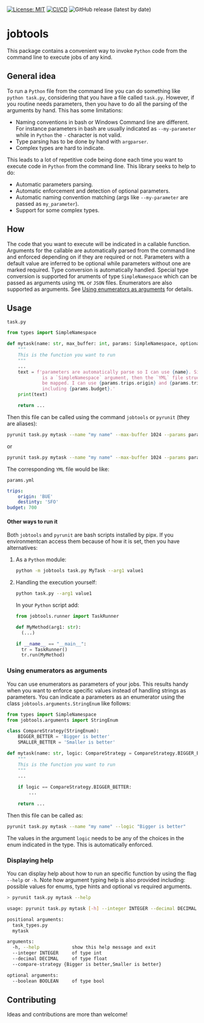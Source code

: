 [![License: MIT](https://img.shields.io/badge/License-MIT-yellow.svg)](https://opensource.org/licenses/MIT)
[![CI/CD](https://github.com/santiagxf/jobtools/actions/workflows/python-publish.yml/badge.svg)](https://github.com/santiagxf/jobtools/actions/workflows/python-publish.yml)
![GitHub release (latest by date)](https://img.shields.io/github/v/release/santiagxf/jobtools)
# jobtools

This package contains a convenient way to invoke `Python` code from the command line to execute jobs of any kind.

## General idea

To run a `Python` file from the command line you can do something like `python task.py`, considering that you have a file called `task.py`. However, if you routine needs parameters, then you have to do all the parsing of the arguments by hand. This has some limitations:
- Naming conventions in bash or Windows Command line are different. For instance parameters in bash are usually indicated as `--my-parameter` while in `Python` the `-` character is not valid. 
- Type parsing has to be done by hand with `argparser`.
- Complex types are hard to indicate.

This leads to a lot of repetitive code being done each time you want to execute code in `Python` from the command line. This library seeks to help to do:
 - Automatic parameters parsing.
 - Automatic enforcement and detection of optional parameters.
 - Automatic naming convention matching (args like `--my-parameter` are passed as `my_parameter`).
 - Support for some complex types.

## How 
The code that you want to execute will be indicated in a callable function. Arguments for the callable are automatically parsed from the command line and enforced depending on if they are required or not. Parameters with a default value are inferred to be optional while parameters without one are marked required. Type conversion is automatically handled. Special type conversion is supported for aruments of type `SimpleNamespace` which can be passed as arguments using `YML` or `JSON` files. Enumerators are also supported as arguments. See [Using enumerators as arguments](#Using-enumerators-as-arguments) for details.

## Usage

`task.py`
```python
from types import SimpleNamespace

def mytask(name: str, max_buffer: int, params: SimpleNamespace, optional_arg: int = 10) -> int:
    """
    This is the function you want to run
    """
    ...
    text = f'parameters are automatically parse so I can use {name}. Since params \
             is a `SimpleNamespace` argument, then the `YML` file structure will \
             be mapped. I can use {params.trips.origin} and {params.trips.destiny} \
             including {params.budget}.'
    print(text)

    return ...
```

Then this file can be called using the command `jobtools` or `pyrunit` (they are aliases):

```bash
pyrunit task.py mytask --name "my name" --max-buffer 1024 --params params.yml
```

or

```bash
pyrunit task.py mytask --name "my name" --max-buffer 1024 --params params.yml --optional-arg 15
```

The corresponding `YML` file would be like:

`params.yml`
```yaml
trips:
    origin: 'BUE'
    destinty: 'SFO'
budget: 700
```
#### Other ways to run it
Both `jobtools` and `pyrunit` are bash scripts installed by pipx. If you environmentcan access them because of how it is set, then you have alternatives:

1. As a `Python` module:
    ```bash
    python -m jobtools task.py MyTask --arg1 value1
    ```

2. Handling the execution yourself:

    ```bash
    python task.py --arg1 value1
    ```

    In your `Python` script add:

    ```python
    from jobtools.runner import TaskRunner

    def MyMethod(arg1: str):
      (...)

    if __name__ == "__main__":
      tr = TaskRunner()
      tr.run(MyMethod)
    ```

### Using enumerators as arguments

You can use enumerators as parameters of your jobs. This results handy when you want to enforce specific values instead of handling strings as parameters. You can indicate a parameters as an enumerator using the class `jobtools.arguments.StringEnum` like follows:

```python
from types import SimpleNamespace
from jobtools.arguments import StringEnum

class CompareStrategy(StringEnum):
    BIGGER_BETTER = 'Bigger is better'
    SMALLER_BETTER = 'Smaller is better'

def mytask(name: str, logic: CompareStrategy = CompareStrategy.BIGGER_BETTER) -> int:
    """
    This is the function you want to run
    """
    ...
    
    if logic == CompareStrategy.BIGGER_BETTER:
        ...

    return ...
```

Then this file can be called as:

```bash
pyrunit task.py mytask --name "my name" --logic "Bigger is better"
```

The values in the argument `logic` needs to be any of the choices in the enum indicated in the type. This is automatically enforced.

### Displaying help

You can display help about how to run an specific function by using the flag `--help` or `-h`. Note how argument typing help is also provided including: possible values for enums, type hints and optional vs required arguments.

```bash
> pyrunit task.py mytask --help

usage: pyrunit task.py mytask [-h] --integer INTEGER --decimal DECIMAL --compare-strategy {Bigger is better,Smaller is better} [--boolean BOOLEAN]

positional arguments:
  task_types.py
  mytask

arguments:
  -h, --help            show this help message and exit
  --integer INTEGER     of type int
  --decimal DECIMAL     of type float
  --compare-strategy {Bigger is better,Smaller is better}

optional arguments:
  --boolean BOOLEAN     of type bool
```

## Contributing

Ideas and contributions are more than welcome!
